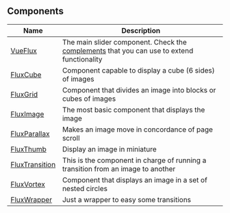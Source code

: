 ---
---

## Components

| Name | Description |
|------|-------------|
| [VueFlux](vue-flux) | The main slider component. Check the [complements](complements) that you can use to extend functionality |
| [FluxCube](flux-cube) | Component capable to display a cube (6 sides) of images |
| [FluxGrid](flux-grid) | Component that divides an image into blocks or cubes of images |
| [FluxImage](flux-image) | The most basic component that displays the image |
| [FluxParallax](flux-parallax) | Makes an image move in concordance of page scroll |
| [FluxThumb](flux-thumb) | Display an image in miniature |
| [FluxTransition](flux-transition) | This is the component in charge of running a transition from an image to another |
| [FluxVortex](flux-vortex) | Component that displays an image in a set of nested circles |
| [FluxWrapper](flux-wrapper) | Just a wrapper to easy some transitions |
